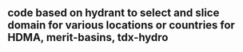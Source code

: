 ## code based on hydrant to select and slice domain for various locations or countries for HDMA, merit-basins, tdx-hydro

